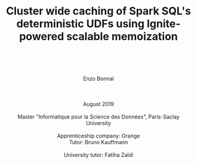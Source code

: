 
<!--NOTE HEAD START-->
<link rel="icon" type="image/png" href="./imgs/favicon_db.png" />
<script src="https://cdnjs.cloudflare.com/ajax/libs/mermaid/8.0.0/mermaid.min.js"></script>
<script type="text/x-mathjax-config">MathJax.Hub.Config({tex2jax: {skipTags: ['script', 'noscript','style', 'textarea', 'pre'],inlineMath: [['$','$']]}});</script>
<script src="https://cdn.mathjax.org/mathjax/latest/MathJax.js?config=TeX-AMS-MML_HTMLorMML" type="text/javascript"></script>
<script>document.body.style.background = "#f2f2f2";</script>
<!--NOTE HEAD END-->

<br/>
<br/>
<br/>
<br/>
<br/>
<h1 align="center">Cluster wide caching of Spark SQL's deterministic UDFs using Ignite-powered scalable memoization</h1>
<br/>
<br/>
<br/>
<br/>
<center>Enzo Bonnal</center>
<br/>
<br/>
<br/>
<center>August 2019</center>
<br/>
<center>Master "Informatique pour la Science des Données", Paris-Saclay University</center>
<br/>
<center>Apprenticeship company: Orange</center>
<center>Tutor: Bruno Kauffmann</center>
<br/>
<center>University tutor: Fatiha Zaïdi</center>

